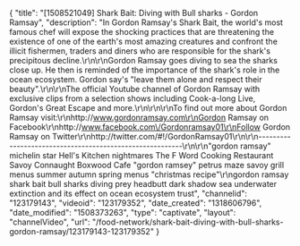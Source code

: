 {
    "title": "[1508521049] Shark Bait: Diving with Bull sharks - Gordon Ramsay",
    "description": "In Gordon Ramsay's Shark Bait, the world's most famous chef will expose the shocking practices that are threatening the existence of one of the earth's most amazing creatures and confront the illicit fishermen, traders and diners who are responsible for the shark's precipitous decline.\r\n\r\nGordon Ramsay goes diving to sea the sharks close up. He then is reminded of the importance of the shark's role in the ocean ecosystem. Gordon say's \"leave them alone and respect their beauty\".\r\n\r\nThe official Youtube channel of Gordon Ramsay with exclusive clips from a selection shows including Cook-a-long Live, Gordon's Great Escape and more.\r\n\r\n\r\nTo find out more about Gordon Ramsay visit:\r\nhttp:\/\/www.gordonramsay.com\r\nGordon Ramsay on Facebook\r\nhttp:\/\/www.facebook.com\/Gordonramsay01\r\nFollow Gordon Ramsay on Twitter\r\nhttp:\/\/twitter.com\/#!\/GordonRamsay01\r\n\r\n---------------------------------------------------------\r\n\r\n\"gordon ramsay\" michelin star Hell's Kitchen nightmares The F Word Cooking Restaurant Savoy Connaught Boxwood Cafe \"gordon ramsey\" petrus maze savoy grill menus summer autumn spring menus \"christmas recipe\"\r\ngordon ramsay shark bait bull sharks diving prey headbutt dark shadow sea underwater extinction and its effect on ocean ecosystem trust",
    "channelid": "123179143",
    "videoid": "123179352",
    "date_created": "1318606796",
    "date_modified": "1508373263",
    "type": "captivate",
    "layout": "channelVideo",
    "url": "\/food-network\/shark-bait-diving-with-bull-sharks-gordon-ramsay\/123179143-123179352"
}